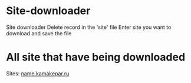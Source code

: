 # Site-downloader
Site downloader
Delete record in the 'site' file
Enter site you want to download and save the file

# All site that have being downloaded
Sites:
[name.kamakepar.ru](https://kamakepar2029.github.io/Site-downloader/name.kamakepar.ru/)

